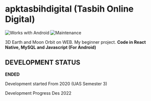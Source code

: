 # apktasbihdigital (Tasbih Online Digital)

![Works with Android](https://img.shields.io/badge/Works_with-Web-green?style=flat-square)
![Maintenance](https://img.shields.io/maintenance/no/2019)

3D Earth and Moon Orbit on WEB. My beginner project. **Code in React Native, MySQL and Javascript (For Android)**

## DEVELOPMENT STATUS

**ENDED**

Development started From 2020 (UAS Semester 3)

Development Progress Des 2022
